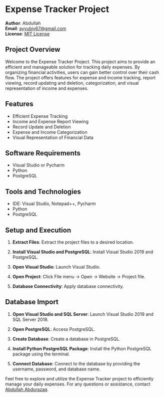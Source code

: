 # Expense Tracker Project

**Author**: Abdullah  
**Email**: ayyubiy67@gmail.com  
**License**: [MIT License](https://opensource.org/licenses/MIT) 

## Project Overview

Welcome to the Expense Tracker Project. This project aims to provide an efficient and manageable solution for tracking daily expenses. By organizing financial activities, users can gain better control over their cash flow. The project offers features for expense and income tracking, report viewing, record updating and deletion, categorization, and visual representation of income and expenses.

## Features

- Efficient Expense Tracking
- Income and Expense Report Viewing
- Record Update and Deletion
- Expense and Income Categorization
- Visual Representation of Financial Data

## Software Requirements

- Visual Studio or Pycharm
- Python
- PostgreSQL

## Tools and Technologies

- IDE: Visual Studio, Notepad++, Pycharm
- Python
- PostgreSQL

## Setup and Execution

1. **Extract Files**: Extract the project files to a desired location.

2. **Install Visual Studio and PostgreSQL**: Install Visual Studio 2019 and PostgreSQL.

3. **Open Visual Studio**: Launch Visual Studio.

4. **Open Project**: Click File menu -> Open -> Website -> Project file.

5. **Database Connectivity**: Apply database connectivity.

## Database Import

1. **Open Visual Studio and SQL Server**: Launch Visual Studio 2019 and SQL Server 2018.

2. **Open PostgreSQL**: Access PostgreSQL.

3. **Create Database**: Create a database in PostgreSQL.

4. **Install Python PostgreSQL Package**: Install the Python PostgreSQL package using the terminal.

5. **Connect Database**: Connect to the database by providing the username, password, and database name.

Feel free to explore and utilize the Expense Tracker project to efficiently manage your daily expenses. For any questions or assistance, contact [Abdullah Abdurazaq](mailto:ayyubiy67@gmail.com).
